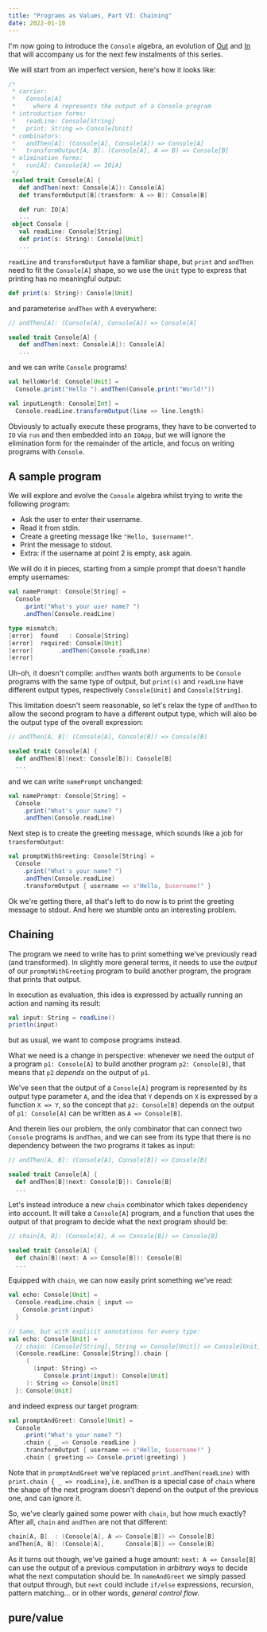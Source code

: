```yaml
---
title: "Programs as Values, Part VI: Chaining"
date: 2022-01-10
---
```


I'm now going to introduce the `Console` algebra, an evolution of
[Out](https://systemfw.org/posts/programs-as-values-IV.html) and
[In](https://systemfw.org/posts/programs-as-values-V.html) that will
accompany us for the next few instalments of this series.

We will start from an imperfect version, here's how it looks like:

```scala
/*
 * carrier:
 *   Console[A]
 *     where A represents the output of a Console program
 * introduction forms:
 *   readLine: Console[String]
 *   print: String => Console[Unit]
 * combinators:
 *   andThen[A]: (Console[A], Console[A]) => Console[A]
 *   transformOutput[A, B]: (Console[A], A => B) => Console[B]
 * elimination forms:
 *   run[A]: Console[A] => IO[A]
 */
 sealed trait Console[A] {
   def andThen(next: Console[A]): Console[A]
   def transformOutput[B](transform: A => B): Console[B]

   def run: IO[A]
   ...
 object Console {
   val readLine: Console[String]
   def print(s: String): Console[Unit]
   ...
```
`readLine` and `transformOutput` have a familiar shape, but `print`
and `andThen` need to fit the `Console[A]` shape, so we use the `Unit`
type to express that printing has no meaningful output:

```scala
def print(s: String): Console[Unit]
```

and parameterise `andThen` with `A` everywhere:

```scala
// andThen[A]: (Console[A], Console[A]) => Console[A]

sealed trait Console[A] {
   def andThen(next: Console[A]): Console[A]
   ...
```

and we can write `Console` programs!

```scala
val helloWorld: Console[Unit] =
  Console.print("Hello ").andThen(Console.print("World!"))

val inputLength: Console[Int] =
  Console.readLine.transformOutput(line => line.length)
```

Obviously to actually execute these programs, they have to be
converted to `IO` via `run` and then embedded into an `IOApp`, but we
will ignore the elimination form for the remainder of the article, and
focus on writing programs with `Console`.

## A sample program

We will explore and evolve the `Console` algebra whilst
trying to write the following program:

- Ask the user to enter their username.
- Read it from stdin.
- Create a greeting message like `"Hello, $username!"`.
- Print the message to stdout.
- Extra: if the username at point 2 is empty, ask again.

We will do it in pieces, starting from a simple prompt that doesn't
handle empty usernames:

```scala
val namePrompt: Console[String] =
  Console
    .print("What's your user name? ")
    .andThen(Console.readLine)

type mismatch;
[error]  found   : Console[String]
[error]  required: Console[Unit]
[error]       .andThen(Console.readLine)
[error]                        ^
```

Uh-oh, it doesn't compile: `andThen` wants both arguments to be
`Console` programs with the same type of output, but `print(s)` and
`readLine` have different output types, respectively `Console[Unit]`
and `Console[String]`.

This limitation doesn't seem reasonable, so let's relax the type of
`andThen` to allow the second program to have a different output type,
which will also be the output type of the overall expression:

```scala
// andThen[A, B]: (Console[A], Console[B]) => Console[B]

sealed trait Console[A] {
  def andThen[B](next: Console[B]): Console[B]
  ...
```
and we can write `namePrompt` unchanged:

```scala
val namePrompt: Console[String] =
  Console
    .print("What's your name? ")
    .andThen(Console.readLine)
```

Next step is to create the greeting message, which sounds like a job for
`transformOutput`:

```scala
val promptWithGreeting: Console[String] =
  Console
    .print("What's your name? ")
    .andThen(Console.readLine)
    .transformOutput { username => s"Hello, $username!" }
```

Ok we're getting there, all that's left to do now is to print the
greeting message to stdout. And here we stumble onto an interesting
problem.

## Chaining

The program we need to write has to print something we've previously
read (and transformed). In slightly more general terms, it needs to
use the _output_ of our `promptWithGreeting` program to build another
program, the program that prints that output.

In execution as evaluation, this idea is expressed by actually running
an action and naming its result:

```scala
val input: String = readLine()
println(input)
```

but as usual, we want to compose programs instead.

What we need is a change in perspective: whenever we need the output
of a program `p1: Console[A]` to build another program `p2:
Console[B]`, that means that `p2` _depends_ on the output of `p1`.

We've seen that the output of a `Console[A]` program is represented by
its output type parameter `A`, and the idea that `Y` depends on `X` is
expressed by a function `X => Y`, so the concept that `p2: Console[B]`
depends on the output of `p1: Console[A]` can be written as `A =>
Console[B]`.

And therein lies our problem, the only combinator that can connect two
`Console` programs is `andThen`, and we can see from its type that
there is no dependency between the two programs it takes as input:

```scala
// andThen[A, B]: (Console[A], Console[B]) => Console[B]

sealed trait Console[A] {
  def andThen[B](next: Console[B]): Console[B]
  ...
```

Let's instead introduce a new `chain` combinator which takes
dependency into account. It will take a `Console[A]` program, and a
function that uses the output of that program to decide what the next
program should be:


```scala
// chain[A, B]: (Console[A], A => Console[B]) => Console[B]

sealed trait Console[A] {
  def chain[B](next: A => Console[B]): Console[B]
  ...
```

Equipped with `chain`, we can now easily print something we've read:

```scala
val echo: Console[Unit] =
  Console.readLine.chain { input =>
    Console.print(input)
  }

// Same, but with explicit annotations for every type:
val echo: Console[Unit] = 
  // chain: (Console[String], String => Console[Unit]) => Console[Unit] 
  (Console.readLine: Console[String]).chain { 
     (
       (input: String) => 
          Console.print(input): Console[Unit]
     ): String => Console[Unit]
  }: Console[Unit]

```

and indeed express our target program:

```scala
val promptAndGreet: Console[Unit] =
  Console
    .print("What's your name? ")
    .chain { _ => Console.readLine }
    .transformOutput { username => s"Hello, $username!" }
    .chain { greeting => Console.print(greeting) }
```

Note that in `promptAndGreet` we've replaced `print.andThen(readLine)`
with `print.chain { _ => readLine}`, i.e. `andThen` is a special case
of `chain` where the shape of the next program doesn't depend on the
output of the previous one, and can ignore it.

So, we've clearly gained some power with `chain`, but how much exactly?
After all, `chain` and `andThen` are not that different:

```scala
chain[A, B]  : (Console[A], A => Console[B]) => Console[B]
andThen[A, B]: (Console[A],      Console[B]) => Console[B]
```

As it turns out though, we've gained a huge amount: `next: A =>
Console[B]` can use the output of a previous computation in
_arbitrary ways_ to decide what the next computation should be. In
`nameAndGreet` we simply passed that output through, but `next` could
include `if/else` expressions, recursion, pattern matching... or in other
words, _general control flow_.

## pure/value

<!-- ---- -->

<!-- I'm now going to introduce the algebra that will accompany us for the -->
<!-- next few instalments of this series, the `Console` algebra. We will -->
<!-- start with an imperfect version, and iterate: -->

<!-- ```scala -->
<!-- /* -->
<!--  * carrier: -->
<!--  *   Console[A] -->
<!--  *     where A represents the output of a Console program -->
<!--  * introduction forms: -->
<!--  *   readLine: Console[String] -->
<!--  *   print: String => Console[Unit] -->
<!--  * combinators: -->
<!--  *   andThen[A]: (Console[A], Console[A]) => Console[A] -->
<!--  *   transformOutput[A, B]: (Console[A], A => B) => Console[B] -->
<!--  * elimination forms: -->
<!--  *   run[A]: Console[A] => IO[A] -->
<!--  */ -->
<!--  sealed trait Console[A] { -->
<!--    def andThen(next: Console[A]): Console[A] -->
<!--    def transformOutput[B](transform: A => B): Console[B] -->

<!--    def run: IO[A] -->
<!--    ... -->
<!--  object Console { -->
<!--    val readLine: Console[String] -->
<!--    def print(s: String): Console[Unit] -->
<!--    ... -->
<!-- ``` -->
<!-- although we will ignore the `run` elimination form for the remainder -->
<!-- of the article, and focus on writing programs with `Console`. -->

<!-- `readLine` and `transformOutput` have a familiar shape, but `print` -->
<!-- and `andThen` need to fit the `Console[A]` shape, so we use the `Unit` -->
<!-- type to express that printing has no meaningful output: -->

<!-- ```scala -->
<!-- def print(s: String): Console[Unit] -->
<!-- ``` -->

<!-- and parameterise `andThen` with `A` everywhere: -->

<!-- ```scala -->
<!-- // andThen[A]: (Console[A], Console[A]) => Console[A] -->
<!-- sealed trait Console[A] { -->
<!--    def andThen(next: Console[A]): Console[A] -->
<!--    ... -->
<!-- ``` -->

<!-- and we can write `Console` programs! -->

<!-- ```scala -->
<!-- val helloWorld: Console[Unit] = -->
<!--   Console.print("Hello ").andThen(Console.print("World!")) -->

<!-- val upperCaseInput: Console[String] = -->
<!--   Console.readLine.transformOutput(line => line.toUpperCase) -->
<!-- ``` -->

<!-- > Note that techniques to compose existing effects are out of scope -->
<!-- for now, so we've defined `Console` from scratch even though its -->
<!-- functionality is a combination of -->
<!-- [Out](https://systemfw.org/posts/programs-as-values-IV.html) and -->
<!-- [In](https://systemfw.org/posts/programs-as-values-V.html). -->

<!-- We will now explore and evolve our `Console` algebra by writing some -->
<!-- programs with it. -->


<!-- ## Generalising andThen -->

<!-- Our first program will ask the user for their name, read it from -->
<!-- stdin, and convert it to upper case. Let's start with the prompt: -->

<!-- ```scala -->
<!-- val namePrompt: Console[String] = -->
<!--   Console -->
<!--     .print("What's your name? ") -->
<!--     .andThen(Console.readLine) -->

<!-- type mismatch; -->
<!-- [error]  found   : Console[String] -->
<!-- [error]  required: Console[Unit] -->
<!-- [error]       .andThen(Console.readLine) -->
<!-- [error]                        ^ -->
<!-- ``` -->

<!-- Uh-oh, it doesn't compile: `andThen` wants both arguments to be -->
<!-- `Console` programs with the same type of output, but `print(s)` and -->
<!-- `readLine` have different output types, respectively `Console[Unit]` -->
<!-- and `Console[String]`. -->

<!-- This limitation doesn't seem reasonable, so let's relax the type of -->
<!-- `andThen` to allow the second program to have a different output type, -->
<!-- which will also be the output type of the overall expression: -->

<!-- ```scala -->
<!-- // andThen[A, B]: (Console[A], Console[B]) => Console[B] -->
<!--  sealed trait Console[A] { -->
<!--    def andThen[B](next: Console[B]): Console[B] -->
<!--    ... -->
<!-- ``` -->
<!-- and we can write `namePrompt` unchanged: -->

<!-- ```scala -->
<!-- val namePrompt: Console[String] = -->
<!--   Console -->
<!--     .print("What's your name? ") -->
<!--     .andThen(Console.readLine) -->
<!-- ``` -->
<!-- and complete our program: -->

<!-- ```scala -->
<!-- val uppercaseNamePrompt: Console[String] = -->
<!--   Console -->
<!--     .print("What's your name? ") -->
<!--     .andThen(Console.readLine) -->
<!--     .transformOutput(name => name.toUppercase) -->
<!-- ``` -->

<!-- ## Chaining -->

<!-- program 2: write prompt, then read, convert to upper case, print upper case -->
<!-- try with andThen, and show compile error -->
<!-- then with transformOutput, and expand a bit on why nothing happens (annoying detour to show the printing) -->
<!-- andThen gives a starting point, recall from part III -->
<!-- introduce chain -->


<!-- I should make the point that once you have `A =>` you have a lot more power than just passing the argument, -->
<!-- the entirety of sequential control flow is available to you -->
<!-- need an example for pure, example: retry, read a line, only return it if less than 10 characters -->


<!-- I might split this article in 2: -->
<!-- part I - andThen, chain (and definition) & value/pure, laws?, appendix? -->
<!-- can structure the whole article around one program:  -->
<!-- part II - recap, transformOutput and chain, real names. Possibly move laws here. -->

<!-- ask for name, read it, convert to uppercase, and output. If name is empty, should just retry. -->
<!-- If I want to use pure, I need to make the point about retryOnEmpty combinator or it won't be needed, just -->
<!-- have both programs in an if. Also I won't bother with prompts like "empty strings not allowed", just keep it simple -->


<!-- ### andThen or transformOutput? -->

<!-- `uppercaseNamePrompt` uses both `andThen` and `transformOutput`, let's -->
<!-- go through a further example to drive home the difference between the -->
<!-- two. -->

<!-- We will write a program that waits for user input, prints a message, then terminates. -->
<!-- The correct way to write this program is via `andThen`: -->

<!-- ```scala -->
<!-- val waitInput: Console[Unit] = -->
<!--   Console -->
<!--     .readLine -->
<!--     .andThen(Console.print("\n Exiting!")) -->
<!-- ``` -->

<!-- but it's interesting to look at this broken version instead: -->

<!-- ```scala -->
<!-- val wrongWaitInput: Console[Console[Unit]] = -->
<!--   Console -->
<!--     .readLine -->
<!--     .transformOutput(_ => Console.print("\n Exiting!")) -->
<!-- ``` -->

<!-- To begin with, it might not be obvious why it compiles, let's look at -->
<!-- it again with explicit type annotations everywhere: -->
<!-- ```scala -->
<!-- sealed trait Console[A] { -->
<!--   def transformOutput[B](transform: A => B): Console[B] -->
<!--   ... -->


<!-- val wrongWaitInput: Console[Console[Unit]] = -->
<!--   (Console.readLine: Console[String]) -->
<!--     .transformOutput[Console[Unit]] { (_: String) => -->
<!--        Console.print("\n Exiting!"): Console[Unit] -->
<!--     } -->
<!-- ``` -->

<!-- Just like in `uppercaseNamePrompt` the `[B]` type parameter of -->
<!-- `transformOutput` assumes the concrete type `String`, in -->
<!-- `wrongWaitInput` `[B]` assumes the type `Console[Unit]`. The type of -->
<!-- the result is therefore `Console[Console[Unit]]`, as you can see by -->
<!-- writing `Console[Unit]` wherever you see `B`in the signature of -->
<!-- `transformOutput`. -->

<!-- TODO the more I think about this, the more I think it should come after explaining chaining -->
<!-- call out `console ; console`, and `console.map(a => console)` as errors. I don't want to introduce `chainNested/flatten`, I'll do it in the combinators instead. I'll chain it explicitly to execute it, to highlight the comparison with `console ; console`. you might have notice similarities between chain and transformoutput (show sigs), let's look at an example to drive home the difference, do example, show why it compiles, how do we understand it? It's a program that _outputs_ another program, what's the behaviour: doesn't print, this is surprising if thinking of side effects, but programs are values, for example if I have `print; print` it wont' execute, I have to chain explicitly. Similarly when I have a program that returns another program, I am free to discard it `nested.transformOutput(_ => ())`, and if I want to execute it I have to chain it explicitly `nested.chain(next => next)`. Therefore, `chain` is fundamentally more powerful than `transformOutput`. -->

<!-- On the other hand, we can look at `transformOutput` as a special case of chaining two programs, where the second one does nothing but a simple transformation of the input, all we need to do is transform `A => B` into `A => Console[B]` to make fit blah blah -->



<!-- ^^ should I write this as the first program, in english, but say "let's start" with the prompt, -->
<!-- so then after changing `andThen` I can say: and we can now write our full program, and insert the above, -->
<!-- and then find a sentence for the transformOutput digression, worth analysing another example to fully understand the difference between andThen and trasformOutput, we will use the following program: waits for the user to insert any input, print a message, and terminate, the correct way to write it is with andThen, what happens if I use tranformOutput instead? (example, show why it compiles, explain what it does, it's just an output). Move "we will explore..." at the end of the first section -->

<!-- skip this -->
<!-- Console algebra, program 0.5 -->
<!-- write prompt, then read, convert to upper case -->
<!-- important aside here to show how andthen and map are different with print. Make point about laws as _understanding aid_ . Example I can use: two prints or read >> "you started!" -->


<!-- program 2: write prompt, then read, convert to upper case, print upper case -->
<!-- try with andThen, and show compile error -->
<!-- then with transformOutput, and expand a bit on why nothing happens (annoying detour to show the printing) -->
<!-- andThen gives a starting point, recall from part III -->
<!-- introduce chain -->
<!-- introduce chainNested (possibly after pure) -\-> nope -->

<!-- I should make the point that once you have `A =>` you have a lot more power than just passing the argument, -->
<!-- the entirety of sequential control flow is available to you -->
<!-- need an example for pure, example: retry, read a line, only return it if less than 10 characters -->


<!-- a rose by any other name -->
<!-- real names, laws -->
<!-- rewrite examples with flatMap -->

<!-- appendix: -->
<!-- show the console ADT, but do remark we will mostly ignore the -->
<!-- structure. Maaaybe link the fiber talk. I'm actually not sure I want -->
<!-- to do this. I could do it in the IO articles instead, as an -->
<!-- introduction to IO. I could do a small version: translate to IO, and -->
<!-- then say "how does IO do it: we will talk about inthe appropriate -->
<!-- article" -->


<!-- ------- -->
<!-- possible plan:  -->
<!-- outputs, V  -->
<!-- outputs, VI  -->
<!-- errors, VII -->
<!-- combinators everywhere VIII -->
<!-- effectful iteration IX -->
<!-- IO & FFI X -->
<!-- basic concurrency XI  -->
<!-- resource XII  -->
<!-- effectful constructors XIII -->
<!-- advanced concurrency/state -\-> should this be a separate series? -->
<!-- abstraction? should this be a separate series? -->
<!-- ------- -->


<!-- -------- -->
<!-- errors -->
<!-- -------- -->
<!-- Short Circuit algebra: option -->
<!-- note on laws as a _specification aid_ -->
<!-- Errors algebra: Either -->
<!-- Do I use two type params for Errors? or more simply show <-> Either[Throwable, A]
<!-- add MonadThrow to Console -->
<!-- Make a point that we aren't making any claims about interaction with try/catch here (it will be a point for the FFI) -->
<!-- -------- -->

<!-- -------- -->
<!-- iteration -->
<!-- -------- -->
<!-- introduce List as abstract, intro form, some combinators (map, -->
<!-- flatMap, zip, takeWhile), foldRight. Try doing `List(Questions) => -->
<!-- Console[List[Outputs]]`, show the shape of `traverse` on `List`, -->
<!-- possibly `sequence` as well, then say we generally don't look at -->
<!-- implementations, but look no magic: foldRight + `pure/mapN`. Then show -->
<!-- the same for Option. Make a small point about "You might be wondering -->
<!-- if these can be abstracted, much the same as with the combinators on -->
<!-- touch on abstraction -->
<!-- F-A-M, yes but out of scope for now" > -->
<!-- -------- -->

<!-- -------- -->
<!-- combinator deluge -->
<!-- -------- -->
<!-- better titles: combinators abound, combinators everywhere -->
<!-- combinator deluge VIII -->
<!-- slightly different, we'll show vocab of combinators we have gained -->
<!-- f-a-m, monaderror, use Console version with errors -->
<!-- example, combinator, raw form -->


<!-- -------- -->
<!-- basic concurrency -->
<!-- -------- -->
<!-- parMapN, race, sleep, timeout (possibly parTraverse)? -->
<!-- need start/cancel here? to show background, -->
<!-- or do I use the resource article for it? -->
<!-- -------- -->

<!-- -------- -->
<!-- resource -->
<!-- -------- -->
<!-- recall interruption from parMapN -->
<!-- intro form make -->
<!-- elim form use -->
<!-- show flatMap -->
<!-- show lifting with eval (print during resource acquisition) -->
<!-- add an example restating referential transparency at the end, to introduce effectful constructors -->
<!-- -------- -->


<!-- ---------- -->
<!--  effectful constructors -->
<!-- ---------- -->
<!-- trait A { -->
<!--  def foo: B -->
<!-- } -->
<!-- point about how to name these abstractions? remark the point about algebras being overloaded. Probably going to call them interfaces -->
<!-- remark that trait != sealed trait -->
<!-- class MyA(...) extends A -->
<!-- def myA(...): A = new A { -->
<!-- } -->
<!-- version with IO: -->
<!-- then show constructors with effects, and resource -->
<!-- stateful constructors (explain allocation is mutable? or just that you will receive it, maybe add an appendix) -->
<!-- constructors that initialise a resource -->
<!-- resource that spawn concurrent processes -->
<!-- constructors that reuse other constructors that are effectful -->
<!-- regions of sharing -->
<!-- maybe introduce very basic Ref here instead, use an example with concurrency, like mapN with additions to a counter, well, maybe we need to do it before regions of sharing -->
<!-- appendix: something that wraps `var` to show that allocation needs to be wrapped: show the two constructors, which one is the right one? -->
<!-- --------------- -->



<!-- ------- -->
<!-- sources for algebras -->
<!-- https://okmij.org/ftp/tagless-final/Algebra.html -->
<!-- https://books.google.it/books?id=MS2f1AATHIoC&pg=PA267&lpg=PA267&dq=with+a+finite+set+of+total+functions+that+have+the+carrier+set+as+their+common+codomain.&source=bl&ots=rRTtRtO-hY&sig=ACfU3U1b8lOc189R8gaOSEzlFjjmXYHBKA&hl=en&sa=X&ved=2ahUKEwiOpcuh75b1AhUJM-wKHdxBBpoQ6AF6BAgREAM#v=onepage&q=with%20a%20finite%20set%20of%20total%20functions%20that%20have%20the%20carrier%20set%20as%20their%20common%20codomain.&f=false -->
<!-- https://en.wikibooks.org/wiki/Universal_Algebra/Definitions,_examples -->
<!-- ------- -->


<!-- ----- -->
<!-- Initial programs as values notes -->
<!-- progression: monoid, why F[A], functor, (split here?) monad, -->
<!-- monaderror -->
<!--   algebra -->
<!--   type A -- carrier -->
<!--   intro: SomeOtherThanAType => A, primitives: A (intro form of shape () => A) -->
<!--   combinators: (something) -> A -> A -->
<!--   elimination forms: A => (something else) => SomeOtherThanAType -->
<!--   -- write strings to "stdout" -->
<!--   type Put -->
<!--   def string(s: String): Put // String => Put, intro -->
<!--   def plus(a: Put, b: Put): Put // combinator -->
<!--   ----- -->
<!--   def run: Put => List[String] // elimination form -->
<!--   val a: Put = string("hello") -->
<!--   val helloWorld: Put = a.plus(string("world")) -->
<!--   def writeN(in: Put, n: Int): Put = -->
<!--     n match { -->
<!--       0 => string("") -->
<!--       n => in.plus(writeN(in))plus(writeN(in, n - 1), in) -->
<!--     } -->
<!--   ----------- -->
<!--   List[Put] -->
<!--   ----------- -->
<!--   type Console[A] <--  output  /// (Put + Read) -->
<!--         ^^ language -->
<!--   ----- intro -->
<!--   def read: Console[String] -->
<!--   def put(s: String): Console[Unit] -->
<!--   def pure[A](s: A): Console[A] // lift, with no effect -->
<!--   ----- combinators -->
<!--   Console[A] => (A => B) => Console[B] -->
<!--   (A => B) => (Console[A] => Console[B]), lifting A => B into the Console language -->
<!--   def transformOutput[A, B](p: Console[A],trasformation: A => B): Console[B] = ??? -->
<!--       map -->
<!--   def andThen(p: Console[A], transformation: A => Console[B]): Console[B] = -->
<!--       flatMap/chaining -->
<!--   def flatten: Console[Console[A]] => Console[A] -->
<!--   ----- elim <-- forget -->
<!--   ++,empty Monoid -->
<!--   map Functor -->
<!--    (A => B) => F[A] => F[B] -->
<!--     (A => B => ... => N) => F[A] => F[B] => ... => F[N] -->
<!--     flatMap -->
<!--   andThen, pure Monad -->
<!--   andThen -\-> sequential, arbitrary control flow -->
<!--   read a String, count the length, print that -->
<!--   read, put, tOut -->
<!--   val p: Console[Unit] = read // Console[String] -->
<!--     .transformOutput(_.length) // Console[Int] -->
<!--     .transformOutput(_.toString) // Console[String] -->
<!--     .andThen(put) -->
<!--   def repeatN(p: Console[A], n: Int): Console[A] = -->
<!--     n match { -->
<!--     } -->
<!--   Stream[F[_], A] <-- type, Stream[IO, A] -->
<!--   ----- intro -->
<!--   empty: () => Stream[IO, A] -->
<!--   fromList: List[A] => Stream[IO, A] -->
<!--   eval(action: IO[A]): Stream[IO, A] -->
<!--   ---- tons -->
<!--   flatMap: Stream[F, A] => (A => Stream[F, B]) => Stream[F, B] -->
<!--   ++: Stream[F, A] => STream[F, A] => Stream[F, A] -->
<!--   take: Int => Stream[F, A] => Stream[F, A] -->
<!--   concurrently: Stream[F, A] => Stream[F, Unit] => Stream[F, A] -->
<!--    .... -->
<!--    ---- -->
<!--   compile.drain: Stream[F, A] => IO[Unit] -->
<!--   compile.list: Stream[F, A] => IO[List[A]] -->
<!--   compile.fold -->
<!-- } -->
<!-- ------- -->

<!-- Stick this somewhere, possibly a different article -->
<!-- ## Appendix: the value of laws -->
<!-- The focus on algebraic laws can be a bit polarising. -->
<!-- Some people seem to believe that the existence of laws makes FP -->
<!-- automatically correct or better than anything else "because Maths", -->
<!-- which is obviously nonsense. Others think laws are ivory tower -->
<!-- nonsense that serves no purpose, which is unfair. -->
<!-- They are useful because: -->
<!-- - refactoring aids, part V, functor -->
<!-- - understanding aids, part VI, `F[F[A]]` has no effects -->
<!-- - specification aids, part VII, short circuiting errors -->
<!-- - semantics aids, idempotency or monoid associativity -->
<!-- In addition to that, a lot of them will seem absolutely obvious and -->
<!-- unremarkable. Under this lens, most laws are a promise from the -->
<!-- implementor of the algebra to the user, saying "I'm not doing anything -->
<!-- weird". However, Note that (very) rarely, an existing law might -->
<!-- conflict with the desired behaviour in some corner cases, resulting in -->
<!-- overall behaviour that is harder to reason about. In this case, an -->
<!-- implementor might consider breaking the law in that corner case, after -->
<!-- very carefully considering it. If the implementor is successful, users -->
<!-- won't ever notice the law breakage, and just consider the overall -->
<!-- behaviour reasonable. We will _not_ look at any such examples in this -->
<!-- series, generally they are so subtle that it would require a separate -->
<!-- article. Also note that this should be taken as a justification to -->
<!-- break laws willy nilly: in most cases where one is tempted to break a -->
<!-- law, one is wrong -->
